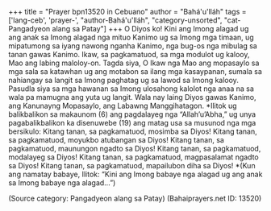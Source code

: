 +++
title = "Prayer bpn13520 in Cebuano"
author = "Bahá'u'lláh"
tags = ['lang-ceb', 'prayer-', "author-Bahá'u'lláh", "category-unsorted", "cat-Pangadyeon alang sa Patay"]
+++
O Diyos ko! Kini ang Imong alagad ug ang anak sa Imong alagad nga mituo Kanimo ug sa Imong mga timaan, ug mipatumong sa iyang nawong nganha Kanimo, nga bug-os nga mibulag sa tanan gawas Kanimo. Ikaw, sa pagkamatuod, sa mga modulot ug kalooy, Mao ang labing maloloy-on.
         Tagda siya, O Ikaw nga Mao ang mopasaylo sa mga sala sa katawhan ug ang motabon sa ilang mga kasaypanan, sumala sa nahiangay sa langit sa Imong paghatag ug sa lawod sa Imong kalooy. Pasudla siya sa mga hawanan sa Imong ulosahong kalolot nga anaa na sa wala pa mamugna ang yuta ug langit. Wala nay laing Diyos gawas Kanimo, ang Kanunayng Mopasaylo, ang Labawng Manggihatagon.
*Ilitok ug balikbalikon sa makaunom (6) ang pagdalayeg nga “Allah’u’Abha,” ug unya pagabalikbalikon ka disenuwebe (19) ang matag usa sa musunod nga mga bersikulo:
         Kitang tanan, sa pagkamatuod, mosimba sa Diyos!
         Kitang tanan, sa pagkamatuod, moyukbo atubangan sa Diyos!
         Kitang tanan, sa pagkamatuod, maunungon ngadto sa Diyos!
           Kitang tanan, sa pagkamatuod, modalayeg sa Diyos!
           Kitang tanan, sa pagkamatuod, magpasalamat ngadto sa Diyos!
         Kitang tanan, sa pagkamatuod, mapailubon diha sa Diyos!
*(Kun ang namatay babaye, Ilitok: “Kini ang Imong babaye nga alagad ug ang anak sa Imong babaye nga alagad…”)

(Source category: Pangadyeon alang sa Patay)
(Bahaiprayers.net ID: 13520)
